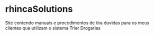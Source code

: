 # rhincaSolutions
 Site contendo manuais e procedimentos de tira duvidas para os meus clientes que utilizam o sistema Trier Drogarias
